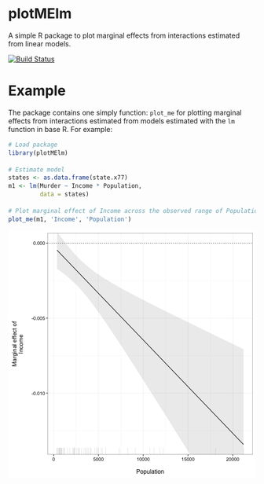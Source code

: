 plotMElm
======================

A simple R package to plot marginal effects from interactions estimated
from linear models.

[![Build Status](https://travis-ci.org/christophergandrud/plotMElm.svg?branch=master)](https://travis-ci.org/christophergandrud/plotMElm)

# Example

The package contains one simply function: `plot_me` for plotting marginal
effects from interactions estimated from models estimated with the
`lm` function in base R. For example:


```r
# Load package
library(plotMElm)

# Estimate model
states <- as.data.frame(state.x77)
m1 <- lm(Murder ~ Income * Population, 
         data = states)

# Plot marginal effect of Income across the observed range of Population
plot_me(m1, 'Income', 'Population')
```

![plot of chunk murder-me-example](figure/murder-me-example-1.png)
